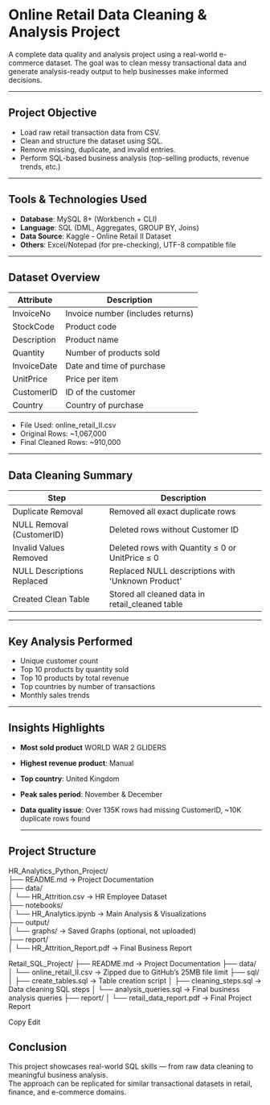 # Online Retail Data Cleaning & Analysis Project

A complete data quality and analysis project using a real-world e-commerce dataset. The goal was to clean messy transactional data and generate analysis-ready output to help businesses make informed decisions.

---
##  Project Objective
- Load raw retail transaction data from CSV.
- Clean and structure the dataset using SQL.
- Remove missing, duplicate, and invalid entries.
- Perform SQL-based business analysis (top-selling products, revenue trends, etc.)
---
##  Tools & Technologies Used
- **Database**: MySQL 8+ (Workbench + CLI)
- **Language**: SQL (DML, Aggregates, GROUP BY, Joins)
- **Data Source**: Kaggle - Online Retail II Dataset
- **Others**: Excel/Notepad (for pre-checking), UTF-8 compatible file

---

##  Dataset Overview

| Attribute              | Description                             |
|------------------------|-----------------------------------------|
| InvoiceNo              | Invoice number (includes returns)       |
| StockCode              | Product code                            |
| Description            | Product name                            |
| Quantity               | Number of products sold                 |
| InvoiceDate            | Date and time of purchase               |
| UnitPrice              | Price per item                          |
| CustomerID             | ID of the customer                      |
| Country                | Country of purchase                     |

- File Used: online_retail_II.csv
- Original Rows: ~1,067,000
- Final Cleaned Rows: ~910,000

---
##  Data Cleaning Summary

| Step                            | Description |
|---------------------------------|-------------|
| Duplicate Removal	              |Removed all exact duplicate rows|
| NULL Removal (CustomerID)	      |Deleted rows without Customer ID|
| Invalid Values Removed	      |Deleted rows with Quantity ≤ 0 or UnitPrice ≤ 0|
| NULL Descriptions Replaced	  |Replaced NULL descriptions with 'Unknown Product'|
| Created Clean Table	          |Stored all cleaned data in retail_cleaned table|

---
##  Key Analysis Performed

- Unique customer count
- Top 10 products by quantity sold
- Top 10 products by total revenue
- Top countries by number of transactions
- Monthly sales trends

---

##  Insights Highlights

- **Most sold product** WORLD WAR 2 GLIDERS
- **Highest revenue product**: Manual
- **Top country**: United Kingdom
- **Peak sales period**: November & December
- **Data quality issue**: Over 135K rows had missing CustomerID, ~10K duplicate rows found

  ---
## Project Structure
HR_Analytics_Python_Project/  
├── README.md                     → Project Documentation  
├── data/  
│   └── HR_Attrition.csv          → HR Employee Dataset  
├── notebooks/  
│   └── HR_Analytics.ipynb        → Main Analysis & Visualizations  
├── output/  
│   └── graphs/                   → Saved Graphs (optional, not uploaded)  
├── report/  
│   └── HR_Attrition_Report.pdf   → Final Business Report  

Retail_SQL_Project/
├── README.md → Project Documentation
├── data/
│ └── online_retail_II.csv → Zipped due to GitHub’s 25MB file limit
├── sql/
│ ├── create_tables.sql → Table creation script
│ ├── cleaning_steps.sql → Data cleaning SQL steps
│ └── analysis_queries.sql → Final business analysis queries
├── report/
│ └── retail_data_report.pdf → Final Project Report

Copy
Edit

## Conclusion

This project showcases real-world SQL skills — from raw data cleaning to meaningful business analysis.  
The approach can be replicated for similar transactional datasets in retail, finance, and e-commerce domains.
